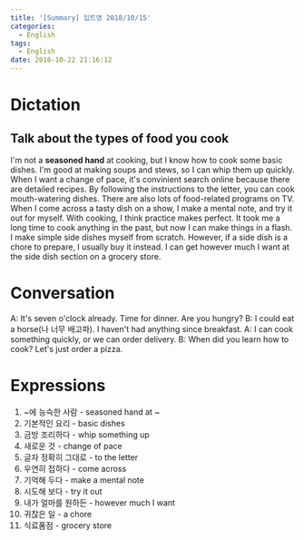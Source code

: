 ```yaml
---
title: '[Summary] 입트영 2018/10/15'
categories:
  - English
tags:
  - English
date: 2018-10-22 21:16:12
---
```


# Dictation

## Talk about the types of food you cook

I'm not a **seasoned hand** at cooking, but I know how to cook some basic dishes. I'm good at making soups and stews, so I can whip them up quickly. When I want a change of pace, it's convinient search online because there are detailed recipes. By following the instructions to the letter, you can cook mouth-watering dishes. There are also lots of food-related programs on TV. When I come across a tasty dish on a show, I make a mental note, and try it out for myself. With cooking, I think practice makes perfect. It took me a long time to cook anything in the past, but now I can make things in a flash. I make simple side dishes myself from scratch. However, if a side dish is a chore to prepare, I usually buy it instead. I can get however much I want at the side dish section on a grocery store.

# Conversation

A: It's seven o'clock already. Time for dinner. Are you hungry?
B: I could eat a horse(나 너무 배고파). I haven't had anything since breakfast.
A: I can cook something quickly, or we can order delivery.
B: When did you learn how to cook? Let's just order a pizza.


# Expressions

1. ~에 능슥한 사람 - seasoned hand at ~
2. 기본적인 요리 - basic dishes
3. 금방 조리하다 - whip something up
4. 새로운 것 - change of pace
5. 글자 정확히 그대로 - to the letter
6. 우연히 접하다 - come across
7. 기억해 두다 - make a mental note
8. 시도해 보다 - try it out
9. 내가 얼마를 원하든 - however much I want
10. 귀찮은 일 - a chore
11. 식료품점 - grocery store